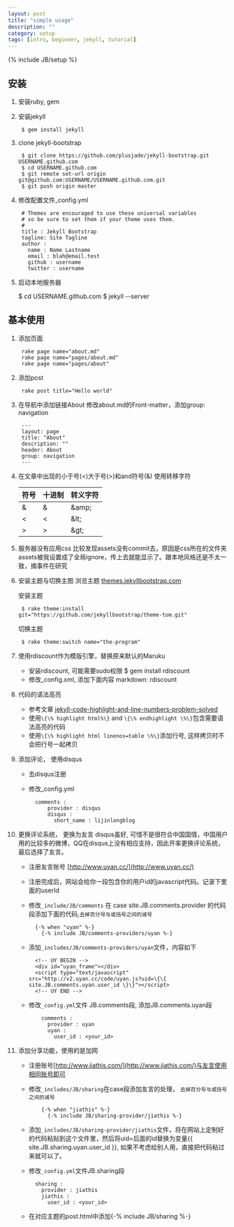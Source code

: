 ```yaml
---
layout: post
title: "simple usage"
description: ""
category: setup
tags: [intro, beginner, jekyll, tutorial]
---
```

{% include JB/setup %}

## 安装

1. 安装ruby, gem
2. 安装jekyll
       
        $ gem install jekyll
       
3. clone jekyll-bootstrap

        $ git clone https://github.com/plusjade/jekyll-bootstrap.git USERNAME.github.com
        $ cd USERNAME.github.com
        $ git remote set-url origin git@github.com:USERNAME/USERNAME.github.com.git
        $ git push origin master
      
4. 修改配置文件_config.yml

        # Themes are encouraged to use these universal variables 
        # so be sure to set them if your theme uses them.
        #
        title : Jekyll Bootstrap
        tagline: Site Tagline
        author :
          name : Name Lastname
          email : blah@email.test
          github : username
          twitter : username
5. 启动本地服务器
 
      $ cd USERNAME.github.com
      $ jekyll --server
      
## 基本使用

1. 添加页面

        rake page name="about.md"
        rake page name="pages/about.md"
        rake page name="pages/about"
        
2. 添加post

        rake post title="Hello world"
        
3. 在导航中添加链接About
    修改about.md的Front-matter，添加group: navigation
        
        ---
        layout: page
        title: "About"
        description: ""
        header: About
        group: navigation
        ---

4. 在文章中出现的小于号(&lt;)大于号(&gt;)和and符号(&amp;)
    使用转移字符
    
    | 符号 | 十进制 | 转义字符 |
    | --- | --- | --- |
    | &amp; | &#38; | &amp;amp; |
    | &lt; | &#60; | &amp;lt; |
    | &gt; | &#62; | &amp;gt; |
    
5. 服务器没有应用css
    比较发现assets没有commit去，原因是css所在的文件夹assets被我设置成了全局ignore，传上去就能显示了。跟本地风格还是不太一致，摘事件在研究

6. 安装主题与切换主图
    浏览主题
        [themes.jekyllbootstrap.com](http://themes.jekyllbootstrap.com)
        
    安装主题
    
        $ rake theme:install git="https://github.com/jekyllbootstrap/theme-tom.git"

    切换主题
    
        $ rake theme:switch name="the-program"
 
7. 使用rdiscount作为模版引擎，替换原来默认的Maruku
    * 安装rdiscount, 可能需要sudo权限
        $ gem install rdiscount 
    * 修改_config.xml, 添加下面内容
        markdown: rdiscount

8. 代码的语法高亮
    * 参考文章 [jekyll-code-highlight-and-line-numbers-problem-solved](http://thanpol.as/jekyll/jekyll-code-highlight-and-line-numbers-problem-solved/)
    * 使用`\{\% highlight html%\}` and `\{\% endhighlight \%\}`包含需要语法高亮的代码
    * 使用`\{\% highlight html linenos=table \%\}`添加行号, 这样拷贝时不会把行号一起拷贝
    
9. 添加评论， 使用disqus
    * 去disqus注册
    * 修改_config.yml
    
            comments :
                provider : disqus
                disqus :
                  short_name : lijinlongblog

10. 更换评论系统， 更换为友言
    disqus虽好, 可惜不是很符合中国国情，中国用户用的比较多的微博，QQ在disqus上没有相应支持，因此开率更换评论系统，最后选择了友言。
    
    * 注册友言账号 [http://www.uyan.cc/](http://www.uyan.cc/)
    
    * 注册完成后，网站会给你一段包含你的用户id的javascript代码。记录下里面的userId
    * 修改`_include/JB/comments` 在 case site.JB.comments.provider 的代码段添加下面的代码,`去掉百分号与或括号之间的减号`
    
            {-% when "uyan" %-}
              {-% include JB/comments-providers/uyan %-}
    
    * 添加`_includes/JB/comments-providers/uyan`文件，内容如下
    
            <!-- UY BEGIN -->
            <div id="uyan_frame"></div>
            <script type="text/javascript" src="http://v2.uyan.cc/code/uyan.js?uid=\{\{ site.JB.comments.uyan.user_id \}\}"></script>
            <!-- UY END -->

    * 修改`_config.yml`文件 JB.comments段, 添加JB.comments.uyan段
    
              comments :
                provider : uyan
                uyan :
                  user_id : <your_id>

11. 添加分享功能，使用的是加网
    * 注册账号[http://www.jiathis.com/](http://www.jiathis.com/)与友言使用相同账号即可
    * 修改`_includes/JB/sharing`在case段添加友言的处理， `去掉百分号与或括号之间的减号`
    
              {-% when "jiathis" %-}
                {-% include JB/sharing-provider/jiathis %-}
                
    * 添加`_includes/JB/sharing-provider/jiathis`文件，将在网站上定制好的代码粘贴到这个文件里，然后将uid=后面的id替换为变量\{\{ site.JB.sharing.uyan.user\_id \}\}, 如果不考虑给别人用，直接把代码粘过来就可以了。
    * 修改`_config.yml`文件JB.sharing段
    
            sharing :
              provider : jiathis
              jiathis :
                user_id : <your_id>
 
    * 在对应主题的post.html中添加{-% include JB/sharing %-}

